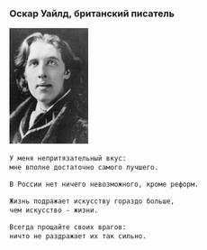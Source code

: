 <!--2016-04-17 10:07:50-->
### Оскар Уайлд, британский писатель
<img src="./oskar_wild.jpg">

    У меня непритязательный вкус: 
    мне вполне достаточно самого лучшего.

>  

    В России нет ничего невозможного, кроме реформ.

>  

    Жизнь подражает искусству гораздо больше, 
    чем искусство - жизни.

>  

    Всегда прощайте своих врагов: 
    ничто не раздражает их так сильно.